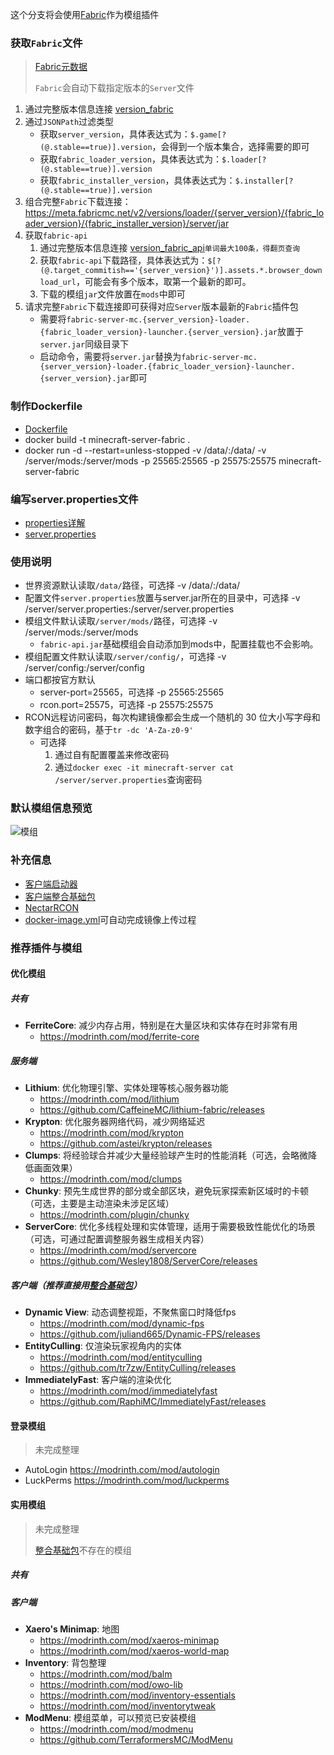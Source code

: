 这个分支将会使用[Fabric](https://fabricmc.net/use/server/)作为模组插件

### 获取`Fabric`文件
> [Fabric元数据](https://meta.fabricmc.net/)
> 
> `Fabric`会自动下载指定版本的`Server`文件
1. 通过完整版本信息连接 [version_fabric](https://meta.fabricmc.net/v2/versions/)
2. 通过`JSONPath`过滤类型
   - 获取`server_version`，具体表达式为：`$.game[?(@.stable==true)].version`，会得到一个版本集合，选择需要的即可
   - 获取`fabric_loader_version`，具体表达式为：`$.loader[?(@.stable==true)].version`
   - 获取`fabric_installer_version`，具体表达式为：`$.installer[?(@.stable==true)].version`
4. 组合完整`Fabric`下载连接：https://meta.fabricmc.net/v2/versions/loader/{server_version}/{fabric_loader_version}/{fabric_installer_version}/server/jar
5. 获取`fabric-api`
   1. 通过完整版本信息连接 [version_fabric_api](https://api.github.com/repos/FabricMC/fabric/releases?per_page=100&page=1)`单词最大100条，得翻页查询`
   2. 获取`fabric-api`下载路径，具体表达式为：`$[?(@.target_commitish=='{server_version}')].assets.*.browser_download_url`，可能会有多个版本，取第一个最新的即可。
   3. 下载的模组`jar`文件放置在`mods`中即可
6. 请求完整`Fabric`下载连接即可获得对应`Server`版本最新的`Fabric`插件包
   - 需要将`fabric-server-mc.{server_version}-loader.{fabric_loader_version}-launcher.{server_version}.jar`放置于`server.jar`同级目录下
   - 启动命令，需要将`server.jar`替换为`fabric-server-mc.{server_version}-loader.{fabric_loader_version}-launcher.{server_version}.jar`即可
   
### 制作Dockerfile
- [Dockerfile](Dockerfile)
- docker build -t minecraft-server-fabric .
- docker run -d --restart=unless-stopped -v /data/:/data/ -v /server/mods:/server/mods -p 25565:25565 -p 25575:25575 minecraft-server-fabric

### 编写server.properties文件
- [properties详解](https://minecraft.fandom.com/zh/wiki/Server.properties)
- [server.properties](server.properties)

### 使用说明
- 世界资源默认读取`/data/`路径，可选择 -v /data/:/data/
- 配置文件`server.properties`放置与server.jar所在的目录中，可选择 -v /server/server.properties:/server/server.properties
- 模组文件默认读取`/server/mods/`路径，可选择 -v /server/mods:/server/mods
  - `fabric-api.jar`基础模组会自动添加到mods中，配置挂载也不会影响。
- 模组配置文件默认读取`/server/config/`，可选择 -v /server/config:/server/config
- 端口都按官方默认
  - server-port=25565，可选择 -p 25565:25565
  - rcon.port=25575，可选择 -p 25575:25575
- RCON远程访问密码，每次构建镜像都会生成一个随机的 30 位大小写字母和数字组合的密码，基于`tr -dc 'A-Za-z0-9'`
  - 可选择
    1. 通过自有配置覆盖来修改密码
    2. 通过`docker exec -it minecraft-server cat /server/server.properties`查询密码

### 默认模组信息预览
![模组](https://github.com/user-attachments/assets/b9b7801c-69ab-44c1-bad1-c0dfbd250de9)

### 补充信息
- [客户端启动器](https://ci.huangyuhui.net/job/HMCL/)
- [客户端整合基础包](https://www.curseforge.com/minecraft/modpacks/fabulously-optimized)
- [NectarRCON](https://github.com/zkhssb/NectarRCON)
- [docker-image.yml](.github/workflows/docker-image.yml)可自动完成镜像上传过程

### 推荐插件与模组

#### 优化模组

##### 共有
   - **FerriteCore**: 减少内存占用，特别是在大量区块和实体存在时非常有用
      - https://modrinth.com/mod/ferrite-core
##### 服务端
   - **Lithium**: 优化物理引擎、实体处理等核心服务器功能
      - https://modrinth.com/mod/lithium
      - https://github.com/CaffeineMC/lithium-fabric/releases
   - **Krypton**: 优化服务器网络代码，减少网络延迟
      - https://modrinth.com/mod/krypton
      - https://github.com/astei/krypton/releases
   - **Clumps**: 将经验球合并减少大量经验球产生时的性能消耗（可选，会略微降低画面效果）
      - https://modrinth.com/mod/clumps
   - **Chunky**: 预先生成世界的部分或全部区块，避免玩家探索新区域时的卡顿（可选，主要是主动渲染未涉足区域）
      - https://modrinth.com/plugin/chunky
   - **ServerCore**: 优化多线程处理和实体管理，适用于需要极致性能优化的场景（可选，可通过配置调整服务器生成相关内容）
      - https://modrinth.com/mod/servercore
      - https://github.com/Wesley1808/ServerCore/releases
##### 客户端（推荐直接用[整合基础包](https://www.curseforge.com/minecraft/modpacks/fabulously-optimized)）
   - **Dynamic View**: 动态调整视距，不聚焦窗口时降低fps
      - https://modrinth.com/mod/dynamic-fps
      - https://github.com/juliand665/Dynamic-FPS/releases
   - **EntityCulling**: 仅渲染玩家视角内的实体
      - https://modrinth.com/mod/entityculling
      - https://github.com/tr7zw/EntityCulling/releases
   - **ImmediatelyFast**: 客户端的渲染优化
      - https://modrinth.com/mod/immediatelyfast
      - https://github.com/RaphiMC/ImmediatelyFast/releases

#### 登录模组
> 未完成整理
- AutoLogin https://modrinth.com/mod/autologin
- LuckPerms https://modrinth.com/mod/luckperms

#### 实用模组
> 未完成整理
>
> [整合基础包](https://www.curseforge.com/minecraft/modpacks/fabulously-optimized)不存在的模组

##### 共有

##### 客户端 
   - **Xaero's Minimap**: 地图
      - https://modrinth.com/mod/xaeros-minimap
      - https://modrinth.com/mod/xaeros-world-map
   - **Inventory**: 背包整理
      - https://modrinth.com/mod/balm
      - https://modrinth.com/mod/owo-lib
      - https://modrinth.com/mod/inventory-essentials
      - https://modrinth.com/mod/inventorytweak
   - **ModMenu**: 模组菜单，可以预览已安装模组
      - https://modrinth.com/mod/modmenu
      - https://github.com/TerraformersMC/ModMenu
